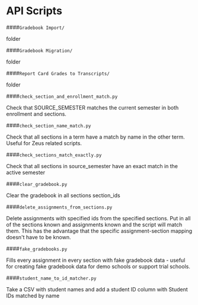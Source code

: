 API Scripts
===

####`Gradebook Import/`

folder

####`Gradebook Migration/`

folder

####`Report Card Grades to Transcripts/`

folder

####`check_section_and_enrollment_match.py`

Check that SOURCE_SEMESTER matches the current semester in both enrollment and sections.

####`check_section_name_match.py`

Check that all sections in a term have a match by name in the other term.
Useful for Zeus related scripts.


####`check_sections_match_exactly.py`

Check that all sections in source_semester have an exact match in the active semester

####`clear_gradebook.py`

Clear the gradebook in all sections section_ids

####`delete_assignments_from_sections.py`

Delete assignments with specified ids from the specified sections.
Put in all of the sections known and assignments known and the script will match them.
This has the advantage that the specific assignment-section mapping doesn't have to be known.


####`fake_gradebooks.py`


Fills every assignment in every section with fake gradebook data - useful
for creating fake gradebook data for demo schools or support trial schools.


####`student_name_to_id_matcher.py`

Take a CSV with student names and add a student ID column with Student IDs matched by name